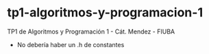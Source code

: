 # tp1-algoritmos-y-programacion-1
TP1 de Algoritmos y Programación 1 - Cát. Mendez - FIUBA
- No debería haber un .h de constantes
